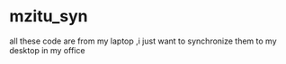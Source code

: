 # mzitu_syn
all these code are from my laptop ,i just want to synchronize them to my desktop in my office
